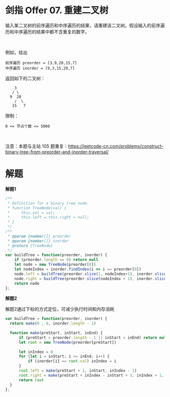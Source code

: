 # 剑指 Offer 07. 重建二叉树
输入某二叉树的前序遍历和中序遍历的结果，请重建该二叉树。假设输入的前序遍历和中序遍历的结果中都不含重复的数字。

 

例如，给出

```
前序遍历 preorder = [3,9,20,15,7]
中序遍历 inorder = [9,3,15,20,7]
```

返回如下的二叉树：

```
    3
   / \
  9  20
    /  \
   15   7
```

限制：

```
0 <= 节点个数 <= 5000
```
 

注意：本题与主站 105 题重复：https://leetcode-cn.com/problems/construct-binary-tree-from-preorder-and-inorder-traversal/


# 解题

**解题1**

```js
/**
 * Definition for a binary tree node.
 * function TreeNode(val) {
 *     this.val = val;
 *     this.left = this.right = null;
 * }
 */
/**
 * @param {number[]} preorder
 * @param {number[]} inorder
 * @return {TreeNode}
 */
var buildTree = function(preorder, inorder) {
    if (preorder.length == 0) return null
    let node = new TreeNode(preorder[0])
    let nodeIndex = inorder.findIndex(i => i == preorder[0])
    node.left = buildTree(preorder.slice(1, nodeIndex+1), inorder.slice(0, nodeIndex))
    node.right = buildTree(preorder.slice(nodeIndex + 1), inorder.slice(nodeIndex+1))
    return node
};
```

**解题2**

解题2通过下标的方式定位，可减少执行时间和内存消耗

```js
var buildTree = function(preorder, inorder) {
  return make(0 , 0, inorder.length - 1)
  
  function make(preStart, inStart, inEnd) {
      if (preStart > preorder.length - 1 || inStart > inEnd) return null
      let root = new TreeNode(preorder[preStart])
      
      let inIndex = 0
      for (let i = inStart; i <= inEnd; i++) {
          if (inorder[i] == root.val) inIndex = i
      }
      root.left = make(preStart + 1, inStart, inIndex - 1)
      root.right = make(preStart + inIndex - inStart + 1, inIndex + 1, inEnd)
      return root
  }
};
```